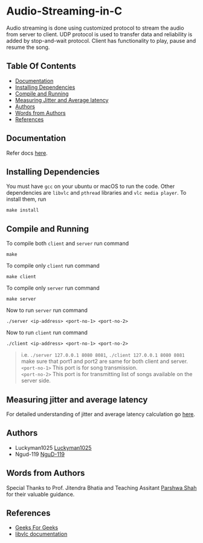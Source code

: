 # Audio-Streaming-in-C
Audio streaming is done using customized protocol to stream the audio from server to client. UDP protocol is used to transfer data and reliability is added by stop-and-wait protocol. Client has functionality to play, pause and resume the song.

## Table Of Contents
- [Documentation](#Documentation)
- [Installing Dependencies](#installing-dependencies)
- [Compile and Running](#compile-and-running)
- [Measuring Jitter and Average latency](#measuring-jitter-and-average-latency)
- [Authors](#authors)
- [Words from Authors](#words-from-authors)
- [References](#references)

## Documentation

Refer docs [here](https://github.com/luckyman1025/Audio-Streaming-in-C/tree/main/Docs#common-notations).

## Installing Dependencies
You must have ` gcc ` on your ubuntu or macOS to run the code. Other dependencies are ` libvlc ` and ` pthread ` libraries and `vlc media player`. To install them, run 
```
make install
```

## Compile and Running
To compile both `client` and `server` run command 
```
make
```

To compile only `client` run command
```
make client
```

To compile only `server` run command
```
make server
```

Now to run `server` run command
```
./server <ip-address> <port-no-1> <port-no-2>
```

Now to run `client` run command
```
./client <ip-address> <port-no-1> <port-no-2>
```

> i.e. `./server 127.0.0.1 8080 8081`, `./client 127.0.0.1 8080 8081` 
> make sure that port1 and port2 are same for both client and server. </br>
> `<port-no-1>` This port is for song transmission. </br>
> `<port-no-2>` This port is for transmitting list of songs available on the server side.

## Measuring jitter and average latency

For detailed understanding of jitter and average latency calculation go [here](https://github.com/luckyman1025/Audio-Streaming-in-C/blob/main/Docs/Measuring_Jitter_And_Average_Latency.md#jitter).

## Authors
* Luckyman1025 [Luckyman1025](https://github.com/luckyman1025/)
* Ngud-119 [NguD-119](https://github.com/ngud-119)

## Words from Authors
Special Thanks to Prof. Jitendra Bhatia and Teaching Assitant [Parshwa Shah](https://github.com/parshwa1999) for their valuable guidance.

## References 
* [Geeks For Geeks](https://www.geeksforgeeks.org/udp-server-client-implementation-c/)
* [libvlc documentation](https://www.videolan.org/developers/vlc/doc/doxygen/html/group__libvlc.html)

